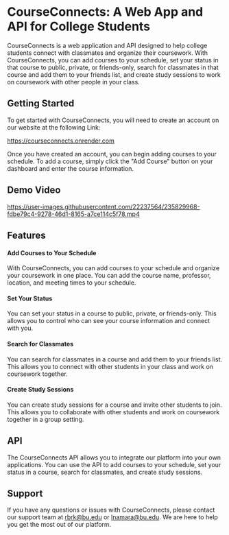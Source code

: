 # CourseConnects: A Web App and API for College Students

CourseConnects is a web application and API designed to help college students connect with classmates and organize their coursework. With CourseConnects, you can add courses to your schedule, set your status in that course to public, private, or friends-only, search for classmates in that course and add them to your friends list, and create study sessions to work on coursework with other people in your class.

## Getting Started

To get started with CourseConnects, you will need to create an account on our website at the following Link:

https://courseconnects.onrender.com

Once you have created an account, you can begin adding courses to your schedule. To add a course, simply click the "Add Course" button on your dashboard and enter the course information.

## Demo Video

https://user-images.githubusercontent.com/22237564/235829968-fdbe79c4-9278-46d1-8165-a7ce114c5f78.mp4


## Features

#### Add Courses to Your Schedule
With CourseConnects, you can add courses to your schedule and organize your coursework in one place. You can add the course name, professor, location, and meeting times to your schedule.

#### Set Your Status
You can set your status in a course to public, private, or friends-only. This allows you to control who can see your course information and connect with you.

#### Search for Classmates
You can search for classmates in a course and add them to your friends list. This allows you to connect with other students in your class and work on coursework together.

#### Create Study Sessions
You can create study sessions for a course and invite other students to join. This allows you to collaborate with other students and work on coursework together in a group setting.

## API

The CourseConnects API allows you to integrate our platform into your own applications. You can use the API to add courses to your schedule, set your status in a course, search for classmates, and create study sessions.





## Support

If you have any questions or issues with CourseConnects, please contact our support team at rbrk@bu.edu or lnamara@bu.edu. We are here to help you get the most out of our platform.




